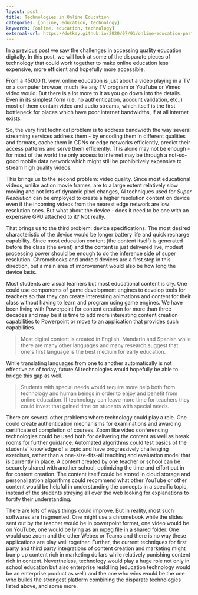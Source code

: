 ```yaml
---
layout: post
title: Technologies in Online Education
categories: [online, education, technology]
keywords: [online, education, technology]
external-url: https://dotkay.github.io/2020/07/01/online-education-part-2
---
```


In a [previous post](https://dotkay.github.io/2020/05/25/online-education-part-1) we saw the challenges in accessing quality education digitally. In this post, we will look at some of the disparate pieces of technology that could work together to make online education less expensive, more efficient and hopefully more accessible.

From a 45000 ft. view, online education is just about a video playing in a TV or a computer browser, much like any TV program or YouTube or Vimeo video would. But there is a lot more to it as you go down into the details. Even in its simplest form (i.e. no authentication, account validation, etc.,) most of them contain video and audio streams, which itself is the first bottleneck for places which have poor internet bandwidths, if at all internet exists. 

So, the very first technical problem is to address bandwidth the way several streaming services address them - by encoding them in different qualities and formats, cache them in CDNs or edge networks efficiently, predict their access patterns and serve them efficiently. This alone may not be enough - for most of the world the only access to internet may be through a not-so-good mobile data network which might still be prohibitively expensive to stream high quality videos. 

This brings us to the second problem: video quality. Since most educational videos, unlike action movie frames, are to a large extent relatively slow moving and not lots of dynamic pixel changes, AI techniques used for _Super Resolution_ can be employed to create a higher resolution content on device even if the incoming videos from the nearest edge network are low resolution ones. But what about the device - does it need to be one with an expensive GPU attached to it? Not really.

That brings us to the third problem: device specifications. The most desired characteristic of the device would be longer battery life and quick recharge capability. Since most education content (the content itself) is generated before the class (the event) and the content is just delivered live, modest processing power should be enough to do the inference side of super resolution. Chromebooks and android devices are a first step in this direction, but a main area of improvement would also be how long the device lasts.

Most students are visual learners but most educational content is dry. One could use components of game development engines to develop tools for teachers so that they can create interesting animations and content for their class without having to learn and program using game engines. We have been living with Powerpoint for content creation for more than three decades and may be it is time to add more interesting content creation capabilities to Powerpoint or move to an application that provides such capabilities.

> Most digital content is created in English, Mandarin and Spanish while there are many other languages and many research suggest that one's first language is the best medium for early education. 

While translating languages from one to another automatically is not effective as of today, future AI technologies would hopefully be able to bridge this gap as well.

> Students with special needs would require more help both from technology and human beings in order to enjoy and benefit from online education. If technology can leave more time for teachers they could invest that gained time on students with special needs.

There are several other problems where technology could play a role. One could create authentication mechanisms for examinations and awarding certificate of completion of courses. Zoom like video conferencing technologies could be used both for delivering the content as well as break rooms for further guidance. Automated algorithms could test basics of the students' knowledge of a topic and have progressively challenging exercises, rather than a one-size-fits-all teaching and evaluation model that is currently in place. A content created by one teacher or school can be securely shared with another school, optimizing the time and effort put in for content creation. The content itself could be stored in cloud storage and personalization algorithms could recommend what other YouTube or other content would be helpful in understanding the concepts in a specific topic, instead of the students straying all over the web looking for explanations to fortify their understanding.

There are lots of ways things could improve. But in reality, most such softwares are fragmented. One might use a chromebook while the slides sent out by the teacher would be in powerpoint format, one video would be on YouTube, one would be lying as an mpeg file in a shared folder. One would use zoom and the other Webex or Teams and there is no way these applications are play well together. Further, the current techniques for first party and third party integrations of content creation and marketing might bump up content rich in marketing dollars while relatively punishing content rich in content. Nevertheless, technology would play a huge role not only in school education but also enterprise reskilling (education technology would be an enterprise product as well) and the one who wins would be the one who builds the strongest platform combining the disparate technologies listed above, and some more.